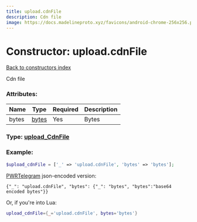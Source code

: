 ```yaml
---
title: upload.cdnFile
description: Cdn file
image: https://docs.madelineproto.xyz/favicons/android-chrome-256x256.png
---
```

# Constructor: upload.cdnFile  
[Back to constructors index](index.md)



Cdn file

### Attributes:

| Name     |    Type       | Required | Description |
|----------|---------------|----------|-------------|
|bytes|[bytes](../types/bytes.md) | Yes|Bytes|



### Type: [upload\_CdnFile](../types/upload_CdnFile.md)


### Example:

```php
$upload_cdnFile = ['_' => 'upload.cdnFile', 'bytes' => 'bytes'];
```  

[PWRTelegram](https://pwrtelegram.xyz) json-encoded version:

```
{"_": "upload.cdnFile", "bytes": {"_": "bytes", "bytes":"base64 encoded bytes"}}
```


Or, if you're into Lua:

```lua
upload_cdnFile={_='upload.cdnFile', bytes='bytes'}

```


